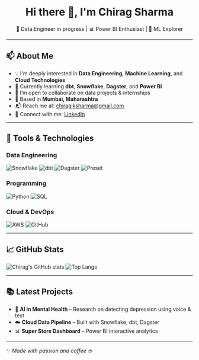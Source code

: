 <h1 align="center">Hi there 👋, I'm Chirag Sharma</h1>
<p align="center">
  🌟 Data Engineer in progress | 📊 Power BI Enthusiast | 🧠 ML Explorer
</p>

---

## 📫 About Me

- 💡 I'm deeply interested in **Data Engineering**, **Machine Learning**, and **Cloud Technologies**  
- 📘 Currently learning **dbt**, **Snowflake**, **Dagster**, and **Power BI**
- 💼 I’m open to collaborate on data projects & internships
- 📍 Based in **Mumbai, Maharashtra**
- 📬 Reach me at: [chiragjksharma@gmail.com](mailto:chiragjksharma@gmail.com)  
- 🔗 Connect with me: [LinkedIn](https://linkedin.com/in/cjks)  

---

## 🚀 Tools & Technologies

### Data Engineering  
![Snowflake](logo/snow.png) ![dbt](logo/dbt.png) ![Dagster](logo/dagster.png) ![Preset](logo/preset.jpg)

### Programming  
![Python](https://img.shields.io/badge/Python-3776AB?style=for-the-badge&logo=python&logoColor=white)
![SQL](https://img.shields.io/badge/SQL-4479A1?style=for-the-badge&logo=postgresql&logoColor=white)

### Cloud & DevOps  
![AWS](https://img.shields.io/badge/AWS-FF9900?style=for-the-badge&logo=amazonaws&logoColor=white)
![GitHub](https://img.shields.io/badge/GitHub-181717?style=for-the-badge&logo=github)

---

## 📈 GitHub Stats
![Chirag's GitHub stats](https://github-readme-stats.vercel.app/api?username=Cjks108&show_icons=true&theme=github_dark)
![Top Langs](https://github-readme-stats.vercel.app/api/top-langs/?username=Cjks108&layout=compact&theme=github_dark)

---

## 📚 Latest Projects
- 🧠 **AI in Mental Health** – Research on detecting depression using voice & text
- ☁️ **Cloud Data Pipeline** – Built with Snowflake, dbt, Dagster
- 📊 **Super Store Dashboard** – Power BI interactive analytics

---

✨ *Made with passion and coffee ☕*

